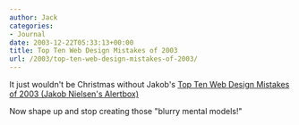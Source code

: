 ```yaml
---
author: Jack
categories:
- Journal
date: 2003-12-22T05:33:13+00:00
title: Top Ten Web Design Mistakes of 2003
url: /2003/top-ten-web-design-mistakes-of-2003/
---
```


It just wouldn't be Christmas without Jakob's [Top Ten Web Design Mistakes of 2003 (Jakob Nielsen's Alertbox)][1]

Now shape up and stop creating those "blurry mental models!"

 [1]: http://www.useit.com/alertbox/20031222.html "Top Ten Web Design Mistakes of 2003 (Jakob Nielsen's Alertbox)"